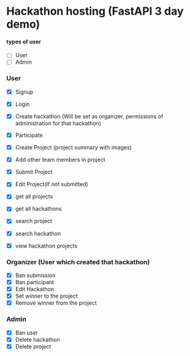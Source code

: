 
# Hackathon hosting (FastAPI 3 day demo)
#### types of user

- [ ] User
- [ ] Admin

### User
- [x] Signup
- [x] Login
- [x] Create hackathon (Will be set as organizer, permissions of administration for that hackathon)
- [x] Participate
- [x] Create Project (project summary with images) 
- [x] Add other team members in project
- [x] Submit Project
- [x] Edit Project(If not submitted)
- [x] get all projects
- [x] get all hackathons
- [x] search project
- [x] search hackathon
- [x] view hackathon projects


### Organizer (User which created that hackathon)
- [x] Ban submission
- [x] Ban participant
- [x] Edit Hackathon
- [x] Set winner to the project
- [x] Remove winner from the project

### Admin
- [x] Ban user
- [x] Delete hackathon
- [x] Delete project